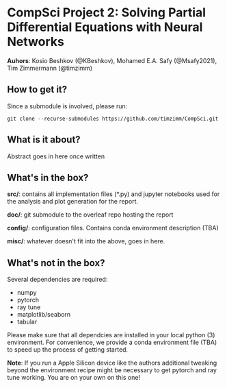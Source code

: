 # CompSci Project 2: Solving Partial Differential Equations with Neural Networks
**Auhors**: Kosio Beshkov (@KBeshkov), Mohamed E.A. Safy (@Msafy2021), Tim Zimmermann (@timzimm)

## How to get it?
Since a submodule is involved, please run:
```
git clone --recurse-submodules https://github.com/timzimm/CompSci.git
```

## What is it about?
Abstract goes in here once written

## What's in the box?
**src/**: contains all implementation files (*.py) and jupyter notebooks used
for the analysis and plot generation for the report.

**doc/**: git submodule to the overleaf repo hosting the report

**config/**: configuration files. Contains conda environment description (TBA)

**misc/**: whatever doesn't fit into the above, goes in here.

## What's not in the box? 
Several dependencies are required:
- numpy
- pytorch
- ray tune
- matplotlib/seaborn
- tabular

Please make sure that all dependcies are installed in your local python (3)
environment. For convenience, we provide a conda environment file (TBA) to speed up the 
process of getting started. 

**Note**: If you run a Apple Silicon device like the authors additional tweaking
beyond the environment recipe might be necessary to get pytorch and ray tune
working. You are on your own on this one!

